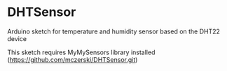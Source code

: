 # DHTSensor
Arduino sketch for temperature and humidity sensor based on the DHT22 device

This sketch requires MyMySensors library installed (https://github.com/mczerski/DHTSensor.git)
